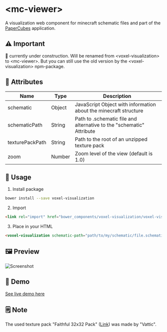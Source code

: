 # \<mc-viewer\>

A visualization web component for minecraft schematic files and part of the [PaperCubes](https://github.com/FlorianFe/PaperCubes) application.

## ⚠️ Important 

🚧 currently under construction. Will be renamed from \<voxel-visualization\> to \<mc-viewer\>. 
But you can still use the old version by the \<voxel-visualization\> npm-package. 

## 📒 Attributes

| Name  | Type | Description |
| ------------- | ------------- | ------------- |
| schematic  | Object | JavaScript Object with information about the minecraft structure |
| schematicPath  | String | Path to .schematic file and alternative to the "schematic" Attribute |
| texturePackPath  | String  | Path to the root of an unzipped texture pack |
| zoom  | Number  | Zoom level of the view (default is 1.0) |

## 🚀 Usage

1. Install package
```bash
bower install --save voxel-visualization
```

2. Import
```html
<link rel="import" href="bower_components/voxel-visualization/voxel-visualization.html">
```

3. Place in your HTML
```html
<voxel-visualization schematic-path="path/to/my/schematic/file.schematic"></voxel-visualization>
```

## 🖼 Preview
![Screenshot](https://florianfe.github.io/screenshots/voxel-visualization/screenshot.png)

## 👀 Demo
[See live demo here](https://florianfe.github.io/webcomponents/voxel-visualization/bower_components/voxel-visualization/demo/)

## 🗒 Note
The used texture pack "Faithful 32x32 Pack" (<a href="https://www.minecraftforum.net/forums/mapping-and-modding-java-edition/resource-packs/1223254-faithful-32x32-pack-update-red-cat-clay-1-8">Link</a>) was made by "Vattic".
